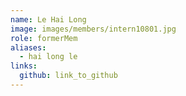 ```yaml
---
name: Le Hai Long 
image: images/members/intern10801.jpg 
role: formerMem
aliases:
  - hai long le
links:
  github: link_to_github 
---
```

